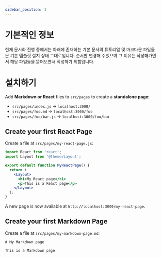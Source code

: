 ```yaml
---
sidebar_position: 1
---
```

# 기본적인 정보
 현재 문서화 진행 중에서는 아래에 존재하는 기본 문서의 튜토리얼 및 마크다운 파일들은 기본 템플릿 설치 상태 그대로입니다. 순서만 변경해 주었으며 그 이유는 작성해가면서 해당 파일들을 뜯어보면서 작성하기 위함입니다.

# 설치하기

Add **Markdown or React** files to `src/pages` to create a **standalone page**:

- `src/pages/index.js` -> `localhost:3000/`
- `src/pages/foo.md` -> `localhost:3000/foo`
- `src/pages/foo/bar.js` -> `localhost:3000/foo/bar`

## Create your first React Page

Create a file at `src/pages/my-react-page.js`:

```jsx title="src/pages/my-react-page.js"
import React from 'react';
import Layout from '@theme/Layout';

export default function MyReactPage() {
  return (
    <Layout>
      <h1>My React page</h1>
      <p>This is a React page</p>
    </Layout>
  );
}
```

A new page is now available at `http://localhost:3000/my-react-page`.

## Create your first Markdown Page

Create a file at `src/pages/my-markdown-page.md`:

```mdx title="src/pages/my-markdown-page.md"
# My Markdown page

This is a Markdown page
```
